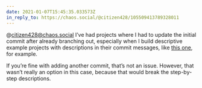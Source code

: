 ```yaml
---
date: 2021-01-07T15:45:35.033573Z
in_reply_to: https://chaos.social/@citizen428/105509413789328011
---
```

@citizen428@chaos.social I’ve had projects where I had to update the initial commit after already branching out, especially when I build descriptive example projects with descriptions in their commit messages, like [this one](https://github.com/jeffkreeftmeijer/hayago), for example.

If you’re fine with adding another commit, that’s not an issue. However, that wasn’t really an option in this case, because that would break the step-by-step descriptions. 
